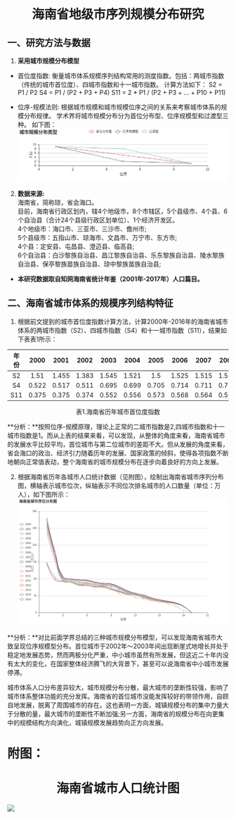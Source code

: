
# <center>海南省地级市序列规模分布研究</center>

## 一、研究方法与数据

    

1. **采用城市规模分布模型**


+ 首位度指数:
        衡量城市体系规模序列结构常用的测度指数。包括：两城市指数（传统的城市首位度）、四城市指数和十一城市指数。
        计算方法如下：
        S2 = P1 / P2
        S4 = P1 / (P2 + P3 + P4)
        S11 = 2 * P1 / (P2 + P3 + ... + P10 + P11)

+ 位序-规模法则:
        根据城市规模和城市规模位序之间的关系来考察城市体系的规模分布规律。
        学术界将城市规模分布分为首位分布型、位序规模型和过渡型三种。
        如下图：
![](./pic/城市规模分布类型.png)

2. **数据来源:**  
    海南省，简称琼，省会海口。  
    目前，海南省行政区划内，辖4个地级市，8个市辖区，5个县级市、4个县、6个自治县（合计24个县级行政区划单位）、1个经济开发区。  
    4个地级市：海口市、三亚市、三沙市、儋州市;  
    5个县级市：五指山市、琼海市、文昌市、万宁市、东方市;  
    4个县：定安县、屯昌县、澄迈县、临高县;  
    6个自治县：白沙黎族自治县、昌江黎族自治县、乐东黎族自治县、陵水黎族自治县、保亭黎族苗族自治县、琼中黎族苗族自治县;  


+ **本研究数据取自知网海南省统计年鉴（2001年-2017年）人口篇目。**

## 二、海南省城市体系的规模序列结构特征

1. 根据前文提到的城市首位度指数计算方法，计算2000年-2016年的海南省城市体系的两城市指数（S2）、四城市指数（S4）和十一城市指数（S11），结果如下表表1所示：


|年份|2000|2001|2002|2003|2004|2005|2006|2007|2008|2009|2010|2011|2012|2013|2014|2015|2016
| :------:| :------:| :------:| :------:| :------:| :------:| :------:| :------:| :------:| :------:| :------:| :------:| :------:| :------:| :------:| :------:| :------:| :------:|
|S2|1.51|1.455|1.383|1.545|1.521|1.5|1.525|1.515|1.512|1.5|1.501|1.487|1.57|1.573|1.577|1.577|1.621
|S4|0.522|0.517|0.511|0.695|0.699|0.705|0.714|0.711|0.711|0.709|0.708|0.706|0.719|0.72|0.722|0.724|0.742
|S11|0.375|0.375|0.374|0.552|0.556|0.573|0.568|0.564|0.564|0.563|0.56|0.558|0.56|0.56|0.562|0.566|0.58
<center>表1.海南省历年城市首位度指数</center>

**分析：**按照位序-规模原理，理论上正常的二城市指数是2,四城市指数和十一城市指数是1。而从上表的结果来看，可以发现，从整体的角度来看，海南省城市的发展水平比较平均，首位城市与第二位城市的差距不大。但从发展的角度来看，省会海口的政治、经济引力随着历年的发展、国家政策的倾斜，使得各项指数不断地朝向正常值表动，整个海南省的城市规模分布在逐步向着良好的方向上发展。


2. 根据海南省历年各城市人口统计数据（见附图），绘制出海南省城市序列分布图，横轴表示城市位次，纵轴表示不同位次排名城市的人口数量（单位：万人），如下图所示：  
![](./pic/海南省城市序位分布图_.png)


**分析：**对比前面学界总结的三种城市规模分布模型，可以发现海南省城市大致呈现位序规模型分布。首位城市于2002年～2003年间出现断崖式地增长并处于稳定地发展态势，然而两极分化严重，中小城市虽然有所发展，但这近二十年内没有太大的变化，在国家整体经济腾飞的大背景下，甚至可以说海南省中小城市发展停滞。

城市体系人口分布差异较大，城市规模分布分散，最大城市的垄断性较强，影响了城市体系整体功能的充分发挥。海南省的首位城市没能发挥较好的带领作用，自顾自地发展，脱离了周围城市的存在。这也表明一方面，城镇规模分布的集中力量大于分散的量，最大城市的垄断性不断加强;另一方面，海南省的规模分布在向更集中的规模结构方向演化，城镇规模发展趋势向正方向发展。

# 附图：

# <center>**海南省城市人口统计图**<center>
    
![](./pic/hainan_pop.gif)
